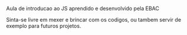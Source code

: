 Aula de introducao ao JS aprendido e desenvolvido pela EBAC

Sinta-se livre em mexer e brincar com os codigos, ou tambem servir de exemplo para futuros projetos.
